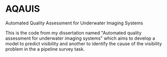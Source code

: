 # AQAUIS
Automated Quality Assessment for Underwater Imaging Systems

This is the code from my dissertation named "Automated quality assessment for underwater imaging systems" which aims to develop a model to predict visibility and another to identify the cause of the visibility problem in the a pipeline survey task.

